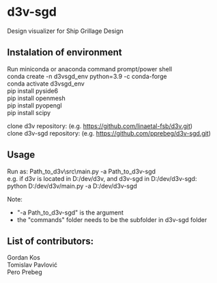 # d3v-sgd
Design visualizer for  Ship Grillage Design

## Instalation of environment 
Run miniconda or anaconda command prompt/power shell  
conda create -n d3vsgd_env python=3.9 -c conda-forge  
conda activate d3vsgd_env  
pip install pyside6  
pip install openmesh  
pip install pyopengl  
pip install scipy  

clone d3v repository: (e.g. https://github.com/linaetal-fsb/d3v.git)  
clone d3v-sgd repository: (e.g. https://github.com/pprebeg/d3v-sgd.git)  

## Usage
Run as: Path_to_d3v\src\main.py -a Path_to_d3v-sgd  
e.g. if d3v is located in D:/dev/d3v, and d3v-sgd in D:/dev/d3v-sgd:  
python D:/dev/d3v/main.py -a D:/dev/d3v-sgd

Note:  
- "-a Path_to_d3v-sgd" is the argument  
- the "commands" folder needs to be the subfolder in d3v-sgd folder  

## List of contributors:
Gordan Kos  
Tomislav Pavlović  
Pero Prebeg
